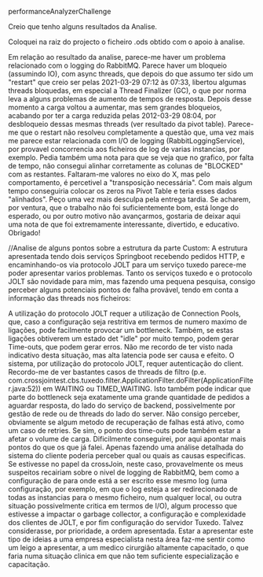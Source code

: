 performanceAnalyzerChallenge

Creio que tenho alguns resultados da Analise.

Coloquei na raiz do projecto o ficheiro .ods obtido com o apoio à analise.

Em relação ao resultado da analise, parece-me haver um problema relacionado com o logging do RabbitMQ. Parece haver um bloqueio (assumindo IO), com async threads, que depois do que assumo ter sido um "restart" que creio ser pelas 2021-03-29 07:12 às 07:33, libertou algumas threads bloquedas, em especial a Thread Finalizer (GC), o que por norma leva a alguns problemas de aumento de tempos de resposta. Depois desse momento a carga voltou a aumentar, mas sem grandes bloqueios, acabando por ter a carga reduzida pelas 2012-03-29 08:04, por desbloqueio dessas mesmas threads (ver resultado da pivot table). Parece-me que o restart não resolveu completamente a questão que, uma vez mais me parece estar relacionada com I/O de logging (RabbitLoggingService), por provavel concorrencia aos ficheiros de log de varias instancias, por exemplo. Pedia também uma nota para que se veja que no grafico, por falta de tempo, não consegui alinhar corretamente as colunas de "BLOCKED" com as restantes. Faltaram-me valores no eixo do X, mas pelo comportamento, é percetivel a "transposição necessária". Com mais algum tempo conseguiria colocar os zeros na Pivot Table e teria esses dados "alinhados". Peço uma vez mais desculpa pela entrega tardia.  Se acharem, por ventura, que o trabalho não foi suficientemente bom, está longe do esperado, ou por outro motivo não avançarmos, gostaria de deixar aqui uma nota de que foi extremamente interessante, divertido, e educativo. Obrigado!

//Analise de alguns pontos sobre a estrutura da parte Custom: A estrutura apresentada tendo dois serviços Springboot recebendo pedidos HTTP, e encaminhando-os via protocolo JOLT para um serviço tuxedo parece-me poder apresentar varios problemas. Tanto os serviços tuxedo e o protocolo JOLT são novidade para mim, mas fazendo uma pequena pesquisa, consigo perceber alguns potenciais pontos de falha provável, tendo em conta a informação das threads nos ficheiros:

A utilização do protocolo JOLT requer a utilização de Connection Pools, que, caso a configuração seja restritiva em termos de numero maximo de ligações, pode facilmente provocar um bottleneck. Também, se estas ligações obtiverem um estado det "idle" por muito tempo, podem gerar Time-outs, que podem gerar erros. Não me recordo de ter visto nada indicativo desta situação, mas alta latencia pode ser causa e efeito.
O sistema, por utilização do protocolo JOLT, requer autenticação do client. Recordo-me de ver bastantes casos de threads de filtro (p.e. com.crossjointest.cbs.tuxedo.filter.ApplicationFilter.doFilter(ApplicationFilter.java:52)) em WAITING ou TIMED_WAITING. Isto também pode indicar que parte do bottleneck seja exatamente uma grande quantidade de pedidos a aguardar resposta, do lado do serviço de backend, possivelmente por gestão de rede ou de threads do lado do server.
Não consigo perceber, obviamente se algum metodo de recuperação de falhas está ativo, como um caso de retries. Se sim, o ponto dos time-outs pode também estar a afetar o volume de carga. Dificilmente conseguirei, por aqui apontar mais pontos do que os que já falei. Apenas fazendo uma análise detalhada do sistema do cliente poderia perceber qual ou quais as causas especificas. Se estivesse no papel da crossJoin, neste caso, provavelmente os meus suspeitos recairiam sobre o nivel de logging de RabbitMQ, bem como a configuração de para onde está a ser escrito esse mesmo log (uma configuração, por exemplo, em que o log esteja a ser redirecionado de todas as instancias para o mesmo ficheiro, num qualquer local, ou outra situação possivelmente critica em termos de I/O), algum processo que estivesse a impactar o garbage collector, a configuração e complexidade dos clientes de JOLT, e por fim configuração do servidor Tuxedo. Talvez considerasse, por prioridade, a ordem apresentada. Estar a apresentar este tipo de ideias a uma empresa especialista nesta área faz-me sentir como um leigo a apresentar, a um medico cirurgião altamente capacitado, o que faria numa situação clinica em que não tem suficiente especialização e capacitação.

